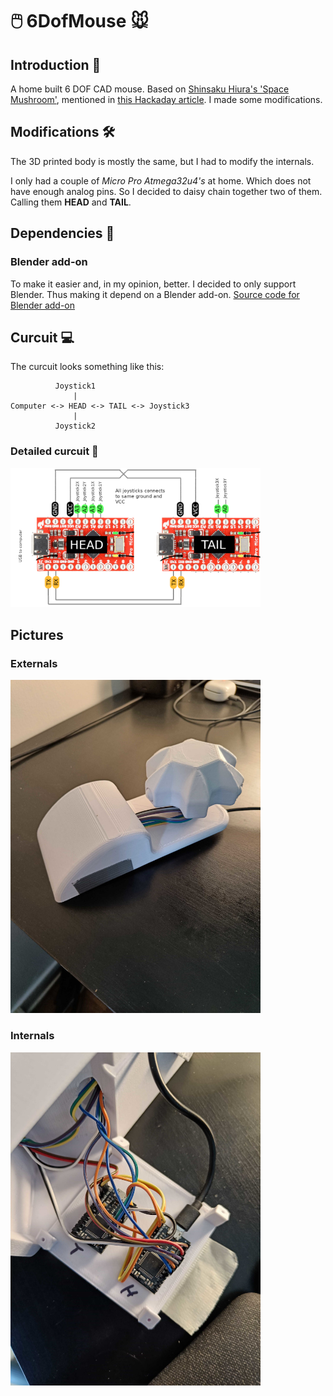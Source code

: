 # 🖱️ 6DofMouse 🐭

## Introduction 🚀

A home built 6 DOF CAD mouse.
Based on [Shinsaku Hiura's 'Space Mushroom'](https://www.thingiverse.com/thing:5739462), mentioned in [this Hackaday article](https://hackaday.com/2022/12/28/mouse-enjoys-its-freedom/). I made some modifications.

## Modifications 🛠️

The 3D printed body is mostly the same, but I had to modify the internals.

I only had a couple of _Micro Pro Atmega32u4's_ at home. Which does not have enough analog pins. So I decided to daisy chain together two of them.
Calling them **HEAD** and **TAIL**.

## Dependencies 🔗

### Blender add-on

To make it easier and, in my opinion, better. I decided to only support Blender. Thus making it depend on a Blender add-on.
[Source code for Blender add-on](https://github.com/NangiDev/Blender6DofMouseAddon)

## Curcuit 💻

The curcuit looks something like this:

```
          Joystick1
              |
Computer <-> HEAD <-> TAIL <-> Joystick3
              |
          Joystick2
```

### Detailed curcuit 🧬

<a href="/blob/main/images/atmega32u4.png" onclick="showImage('images/atmega32u4.png')">
  <img src="images/atmega32u4.png" alt="Image" width="400">
</a>

## Pictures

### Externals

<a href="#" onclick="showImage('images/externals.jpg')">
  <img src="images/externals.jpg" alt="Image" width="400">
</a>

### Internals

<a href="#" onclick="showImage('images/internals.jpg')">
  <img src="images/internals.jpg" alt="Image" width="400">
</a>

<script>
function showImage(imageURL) {
  window.open(imageURL);
}
</script>
